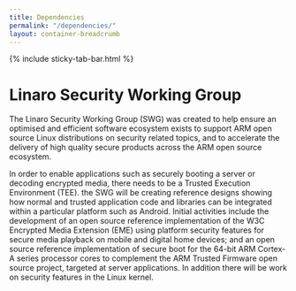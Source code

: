 ```yaml
---
title: Dependencies
permalink: "/dependencies/"
layout: container-breadcrumb
---
```

{% include sticky-tab-bar.html %}

# Linaro Security Working Group

The Linaro Security Working Group (SWG) was created to help ensure an optimised
and efficient software ecosystem exists to support ARM open source Linux distributions
on security related topics, and to accelerate the delivery of high quality secure products
across the ARM open source ecosystem.

In order to enable applications such as securely booting a server or decoding encrypted media,
there needs to be a Trusted Execution Environment (TEE). the SWG will be creating reference designs
showing how normal and trusted application code and libraries can be integrated within a particular
platform such as Android. Initial activities include the development of an open source reference
implementation of the W3C Encrypted Media Extension (EME) using platform security features for secure
media playback on mobile and digital home devices; and an open source reference implementation of
secure boot for the 64-bit ARM Cortex-A series processor cores to complement the ARM Trusted Firmware
open source project, targeted at server applications. In addition there will be work on security
features in the Linux kernel.
